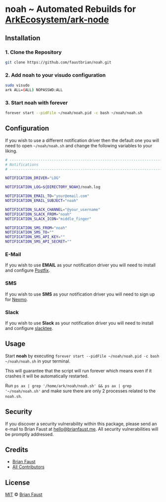 # noah ~ Automated Rebuilds for [ArkEcosystem/ark-node](https://github.com/ArkEcosystem/ark-node)

## Installation


### 1. Clone the Repository

```bash
git clone https://github.com/faustbrian/noah.git
```

### 2. Add noah to your visudo configuration

```bash
sudo visudo
ark ALL=(ALL) NOPASSWD:ALL
```

### 3. Start noah with forever

```bash
forever start --pidFile ~/noah/noah.pid -c bash ~/noah/noah.sh
```

## Configuration

If you wish to use a different notification driver then the default one you will need to open `~/noah/noah.sh` and change the following variables to your liking.

```bash
# --------------------------------------------------------------------------------------------------
# Notifications
# --------------------------------------------------------------------------------------------------

NOTIFICATION_DRIVER="LOG"

NOTIFICATION_LOG=${DIRECTORY_NOAH}/noah.log

NOTIFICATION_EMAIL_TO="your@email.com"
NOTIFICATION_EMAIL_SUBJECT="noah"

NOTIFICATION_SLACK_CHANNEL="@your_username"
NOTIFICATION_SLACK_FROM="noah"
NOTIFICATION_SLACK_ICON="middle_finger"

NOTIFICATION_SMS_FROM="noah"
NOTIFICATION_SMS_TO=""
NOTIFICATION_SMS_API_KEY=""
NOTIFICATION_SMS_API_SECRET=""
```

### E-Mail

If you wish to use **EMAIL** as your notification driver you will need to install and configure [Postfix](https://www.digitalocean.com/community/tutorials/how-to-install-and-configure-postfix-on-ubuntu-16-04).

### SMS

If you wish to use **SMS** as your notification driver you will need to sign up for [Nexmo](https://www.nexmo.com).

### Slack

If you wish to use **Slack** as your notification driver you will need to install and configure [slacktee](https://github.com/course-hero/slacktee).

## Usage

Start **noah** by executing `forever start --pidFile ~/noah/noah.pid -c bash ~/noah/noah.sh` in your terminal.

This will guarantee that the script will run forever which means even if it crashes it will be automatically restarted.

Run `ps ax | grep '/home/ark/noah/noah.sh' && ps ax | grep '~/noah/noah.sh'` and make sure there are only 2 processes related to the `noah.sh`.

## Security

If you discover a security vulnerability within this package, please send an e-mail to Brian Faust at hello@brianfaust.me. All security vulnerabilities will be promptly addressed.

## Credits

- [Brian Faust](https://github.com/faustbrian)
- [All Contributors](../../contributors)

## License

[MIT](LICENSE) © [Brian Faust](https://brianfaust.me)
